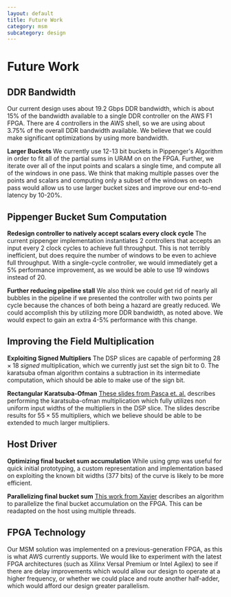 ```yaml
---
layout: default
title: Future Work
category: msm
subcategory: design
---
```


# Future Work

## DDR Bandwidth
Our current design uses about 19.2 Gbps DDR bandwidth, which is about 15% of the
bandwidth available to a single DDR controller on the AWS F1 FPGA. There are 4
controllers in the AWS shell, so we are using about 3.75% of the overall DDR 
bandwidth available. We believe that we could make significant optimizations by 
using more bandwidth.

**Larger Buckets** We currently use 12-13 bit buckets in Pippenger's Algorithm
in order to fit all of the partial sums in URAM on on the FPGA. Further, we
iterate over all of the input points and scalars a single time, and compute all
of the windows in one pass. We think that making multiple passes over the points
and scalars and computing only a subset of the windows on each pass would allow us
to use larger bucket sizes and improve our end-to-end latency by 10-20%.

## Pippenger Bucket Sum Computation

**Redesign controller to natively accept scalars every clock cycle** The
current pippenger implementation instantiates 2 controllers that accepts
an input every 2 clock cycles to achieve full throughput. This is not terribly
inefficient, but does require the number of windows to be even to achieve
full throughput. With a single-cycle controller, we would immediately get a
5% performance improvement, as we would be able to use 19 windows instead of 20.

**Further reducing pipeline stall** We also think we could get rid of nearly
all bubbles in the pipeline if we presented the controller with two points per
cycle because the chances of both being a hazard are greatly reduced. We could
accomplish this by utilizing more DDR bandwidth, as noted above. We would
expect to gain an extra 4-5% performance with this change.

## Improving the Field Multiplication

**Exploiting Signed Multipliers** The DSP slices are capable of performing
$28 × 18$ _signed_ multiplication, which we currently just set the sign bit to 0.
The karatsuba ofman algorithm contains a subtraction in its intermediate
computation, which should be able to make use of the sign bit.

**Rectangular Karatsuba-Ofman** [These slides from Pasca et.
al.](http://www.bogdan-pasca.org/resources/talks/Karatsuba.pdf) describes
performing the karatsuba-ofman multiplication which fully utilizes non uniform
input widths of the multipliers in the DSP slice. The slides describe results
for $55 × 55$ multipliers, which we believe should be able to be extended to
much larger multipliers.

## Host Driver

**Optimizing final bucket sum accumulation** While using gmp was useful for
quick initial prototyping, a custom representation and implementation based on
exploiting the known bit widths (377 bits) of the curve is likely to be more
efficient.

**Parallelizing final bucket sum** [This work from
Xavier](https://eprint.iacr.org/2022/999) describes an algorithm to
parallelize the final bucket accumulation on the FPGA. This can be readapted on
the host using multiple threads.

## FPGA Technology
Our MSM solution was implemented on a previous-generation FPGA, as this is what 
AWS currently supports. We would like to experiment with the latest FPGA architectures
(such as Xilinx Versal Premium or Intel Agilex) to see if there are delay improvements
which would allow our design to operate at a higher frequency, or whether we could 
place and route another half-adder, which would afford our design greater parallelism.
